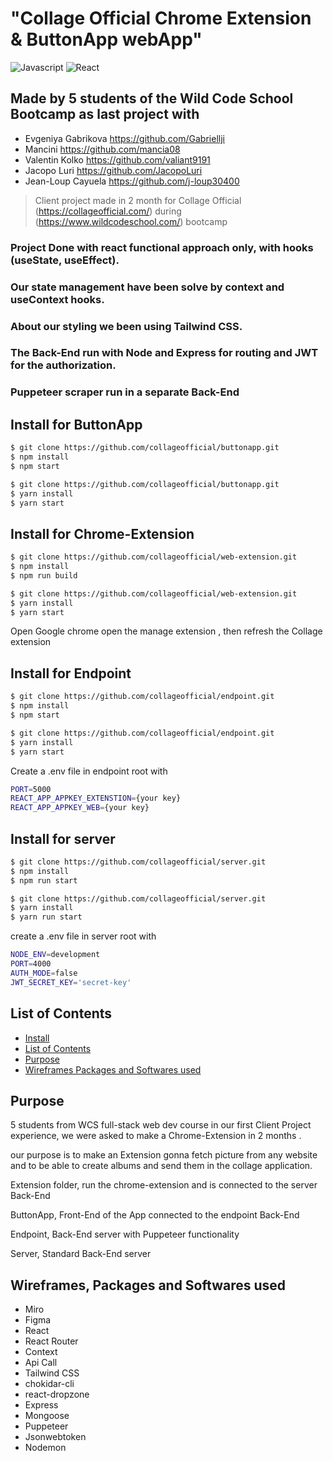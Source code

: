 # "Collage Official Chrome Extension & ButtonApp webApp"
![Javascript](https://aleen42.github.io/badges/src/javascript.svg)
![React](https://aleen42.github.io/badges/src/react.svg)

## Made by 5 students of the Wild Code School Bootcamp as last project with 
- Evgeniya Gabrikova https://github.com/Gabriellji
- Mancini https://github.com/mancia08
- Valentin Kolko https://github.com/valiant9191
- Jacopo Luri https://github.com/JacopoLuri
- Jean-Loup Cayuela https://github.com/j-loup30400

> Client project made in 2 month for Collage Official (https://collageofficial.com/) during (https://www.wildcodeschool.com/) bootcamp



### Project Done with react functional approach only, with hooks (useState, useEffect).

### Our state management have been solve by context and useContext hooks.

### About our styling we been using Tailwind CSS. 

### The Back-End run with Node and Express for routing and JWT for the authorization.

### Puppeteer scraper run in a separate Back-End 



## Install for ButtonApp
```bash
$ git clone https://github.com/collageofficial/buttonapp.git
$ npm install
$ npm start
```
```bash
$ git clone https://github.com/collageofficial/buttonapp.git
$ yarn install
$ yarn start
```
## Install for Chrome-Extension
```bash
$ git clone https://github.com/collageofficial/web-extension.git
$ npm install
$ npm run build
```
```bash
$ git clone https://github.com/collageofficial/web-extension.git
$ yarn install
$ yarn start
```
Open Google chrome open the manage extension , then refresh the Collage extension 

## Install for Endpoint
```bash
$ git clone https://github.com/collageofficial/endpoint.git
$ npm install
$ npm start
```
```bash
$ git clone https://github.com/collageofficial/endpoint.git
$ yarn install
$ yarn start
```
Create a .env file in endpoint root with
```bash
PORT=5000
REACT_APP_APPKEY_EXTENSTION={your key}
REACT_APP_APPKEY_WEB={your key}
```
## Install for server
```bash
$ git clone https://github.com/collageofficial/server.git
$ npm install
$ npm run start
```
```bash
$ git clone https://github.com/collageofficial/server.git
$ yarn install
$ yarn run start
```
create a .env file in server root with 
```bash
NODE_ENV=development
PORT=4000
AUTH_MODE=false
JWT_SECRET_KEY='secret-key'
```

## List of Contents
- [Install](#install)
- [List of Contents](#list-of-contents)
- [Purpose](#purpose)
- [Wireframes Packages and Softwares used](#wireframes-packages-and-softwares-used)

## Purpose
5 students from WCS full-stack web dev course in our first Client Project experience, we were asked to make a Chrome-Extension in 2 months .

 our purpose is to make an Extension gonna fetch picture from any website and to be able to create albums and send them in the collage application.

Extension folder, run the chrome-extension and is connected to the server Back-End

ButtonApp, Front-End of the App connected to the endpoint Back-End 

Endpoint, Back-End server with Puppeteer functionality

Server, Standard Back-End server 



## Wireframes, Packages and Softwares used
- Miro
- Figma
- React 
- React Router
- Context
- Api Call 
- Tailwind CSS
- chokidar-cli
- react-dropzone
- Express
- Mongoose
- Puppeteer
- Jsonwebtoken
- Nodemon

